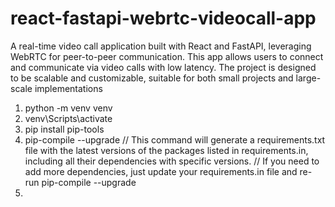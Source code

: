 # react-fastapi-webrtc-videocall-app
A real-time video call application built with React and FastAPI, leveraging WebRTC for peer-to-peer communication. This app allows users to connect and communicate via video calls with low latency. The project is designed to be scalable and customizable, suitable for both small projects and large-scale implementations

01. python -m venv venv
02. venv\Scripts\activate
03. pip install pip-tools
04. pip-compile --upgrade
// This command will generate a requirements.txt file with the latest versions of the packages listed in requirements.in, including all their dependencies with specific versions.
// If you need to add more dependencies, just update your requirements.in file and re-run pip-compile --upgrade
05. 
